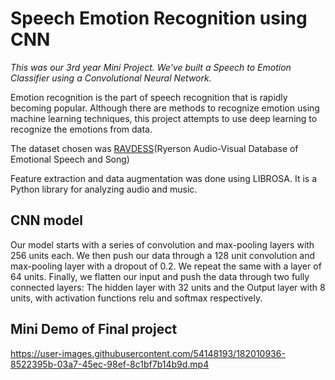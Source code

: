 # Speech Emotion Recognition using CNN
*This was our 3rd year Mini Project. We've built a Speech to Emotion Classifier using a Convolutional Neural Network.*

Emotion recognition is the part of speech recognition that is rapidly becoming popular. Although there are methods to recognize emotion using machine learning techniques, this project attempts to use deep learning to recognize the emotions from data. 

The dataset chosen was [RAVDESS](https://www.kaggle.com/datasets/uwrfkaggler/ravdess-emotional-speech-audio)(Ryerson Audio-Visual Database of Emotional Speech and Song)

Feature extraction and data augmentation was done using LIBROSA. It is a Python library for analyzing audio and music.

## CNN model ##
Our model starts with a series of convolution and max-pooling layers with 256 units each.
We then push our data through a 128 unit convolution and max-pooling layer with a dropout of 0.2.
We repeat the same with a layer of 64 units.
Finally, we flatten our input and push the data through two fully connected layers: The hidden layer with 32 units and the Output layer with 8 units, with activation functions relu and softmax respectively.

## Mini Demo of Final project ##

https://user-images.githubusercontent.com/54148193/182010936-8522395b-03a7-45ec-98ef-8c1bf7b14b9d.mp4

